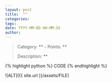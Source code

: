 ```yaml
---
layout: post
title:  ""
categories: 
tags: 
date: YYYY-MM-DD HH:MM:SS
author: 
---
```


> Category: ** - Points: **
>
> Description: **


{% highlight python %}
CODE
{% endhighlight %}

![ALT]({{ site.url }}/assets/FILE)


